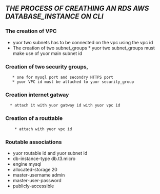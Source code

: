 ## *THE PROCESS OF CREATHING AN RDS AWS DATABASE_INSTANCE ON CLI*

 ### The creation of VPC
  * yuor two subnets has to be connected on the vpc using the vpc id
  * The creation of two subnet_groups
         * yuor two subnet_groups must make use of yuor main subnet id
### Creation of two security groups, 
       * one for mysql port and secondry HTTPS port
       * yuor VPC id must be attached to yuor security_group
### Creation internet gatway 
      * attach it with yuor gatway id with yuor vpc id
 ### Creation of a routtable 
        * attach with yuor vpc id 
### Routable associations
 * yuor routable id and yuor subnet id
* db-instance-type db.t3.micro   
* engine mysql
* allocated-storage 20 
* master-username admin
* master-user-password 
* publicly-accessible

